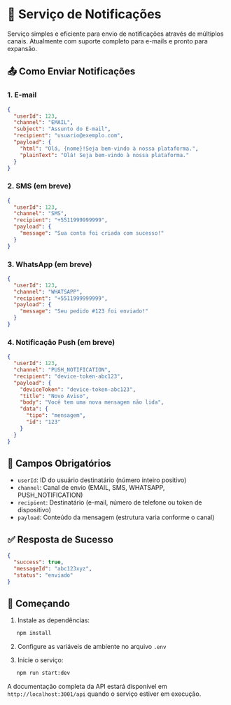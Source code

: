 # 📨 Serviço de Notificações

Serviço simples e eficiente para envio de notificações através de múltiplos canais. Atualmente com suporte completo para e-mails e pronto para expansão.

## 📤 Como Enviar Notificações

### 1. E-mail
```json
{
  "userId": 123,
  "channel": "EMAIL",
  "subject": "Assunto do E-mail",
  "recipient": "usuario@exemplo.com",
  "payload": {
    "html": "Olá, {nome}!Seja bem-vindo à nossa plataforma.",
    "plainText": "Olá! Seja bem-vindo à nossa plataforma."
  }
}
```

### 2. SMS (em breve)
```json
{
  "userId": 123,
  "channel": "SMS",
  "recipient": "+5511999999999",
  "payload": {
    "message": "Sua conta foi criada com sucesso!"
  }
}
```

### 3. WhatsApp (em breve)
```json
{
  "userId": 123,
  "channel": "WHATSAPP",
  "recipient": "+5511999999999",
  "payload": {
    "message": "Seu pedido #123 foi enviado!"
  }
}
```

### 4. Notificação Push (em breve)
```json
{
  "userId": 123,
  "channel": "PUSH_NOTIFICATION",
  "recipient": "device-token-abc123",
  "payload": {
    "deviceToken": "device-token-abc123",
    "title": "Novo Aviso",
    "body": "Você tem uma nova mensagem não lida",
    "data": {
      "tipo": "mensagem",
      "id": "123"
    }
  }
}
```

## 📝 Campos Obrigatórios

- `userId`: ID do usuário destinatário (número inteiro positivo)
- `channel`: Canal de envio (EMAIL, SMS, WHATSAPP, PUSH_NOTIFICATION)
- `recipient`: Destinatário (e-mail, número de telefone ou token de dispositivo)
- `payload`: Conteúdo da mensagem (estrutura varia conforme o canal)

## ✅ Resposta de Sucesso

```json
{
  "success": true,
  "messageId": "abc123xyz",
  "status": "enviado"
}
```

## 🚀 Começando

1. Instale as dependências:
```bash
   npm install
   ```

2. Configure as variáveis de ambiente no arquivo `.env`

3. Inicie o serviço:
```bash
   npm run start:dev
   ```

A documentação completa da API estará disponível em `http://localhost:3001/api` quando o serviço estiver em execução.
